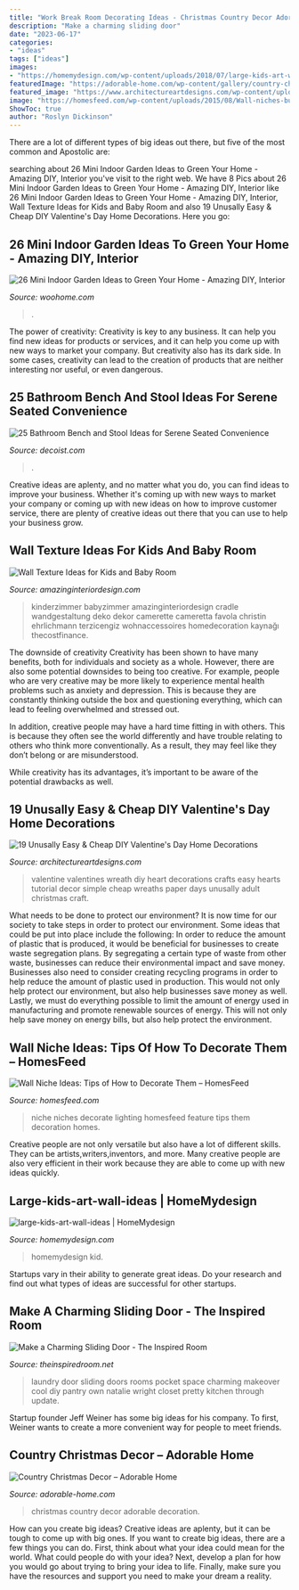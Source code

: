 ```yaml
---
title: "Work Break Room Decorating Ideas - Christmas Country Decor Adorable Decoration"
description: "Make a charming sliding door"
date: "2023-06-17"
categories:
- "ideas"
tags: ["ideas"]
images:
- "https://homemydesign.com/wp-content/uploads/2018/07/large-kids-art-wall-ideas.jpg"
featuredImage: "https://adorable-home.com/wp-content/gallery/country-christmas-decor/country-christmas-decor-6.jpg"
featured_image: "https://www.architectureartdesigns.com/wp-content/uploads/2015/01/952.jpg"
image: "https://homesfeed.com/wp-content/uploads/2015/08/Wall-niches-building-for-displaying-some-artistic-items-with-larger-spot-lighting-technique.jpg"
ShowToc: true
author: "Roslyn Dickinson"
---
```



There are a lot of different types of big ideas out there, but five of the most common and Apostolic are: 

	

		
searching about 26 Mini Indoor Garden Ideas to Green Your Home - Amazing DIY, Interior you've visit to the right web. We have 8 Pics about 26 Mini Indoor Garden Ideas to Green Your Home - Amazing DIY, Interior like 26 Mini Indoor Garden Ideas to Green Your Home - Amazing DIY, Interior, Wall Texture Ideas for Kids and Baby Room and also 19 Unusally Easy &amp; Cheap DIY Valentine&#039;s Day Home Decorations. Here you go:
		
    
## 26 Mini Indoor Garden Ideas To Green Your Home - Amazing DIY, Interior

<img loading=lazy src="https://www.woohome.com/wp-content/uploads/2014/03/Mini-Indoor-Gardening-23.jpg" onerror="this.onerror=null;this.src='https://tse3.mm.bing.net/th?id=OIP.nMrH1D5AJNp7lpvIm3TbbgHaKl&amp;pid=15.1';" alt="26 Mini Indoor Garden Ideas to Green Your Home - Amazing DIY, Interior">

_Source: woohome.com_

>. 

	

The power of creativity:
Creativity is key to any business. It can help you find new ideas for products or services, and it can help you come up with new ways to market your company. But creativity also has its dark side. In some cases, creativity can lead to the creation of products that are neither interesting nor useful, or even dangerous.

    
## 25 Bathroom Bench And Stool Ideas For Serene Seated Convenience

<img loading=lazy src="https://cdn.decoist.com/wp-content/uploads/2015/09/Upholstered-ottoman-in-master-bathroom.jpg" onerror="this.onerror=null;this.src='https://tse3.mm.bing.net/th?id=OIP.Ma5sKiaPOCOYLzuFwLV0OQHaJ3&amp;pid=15.1';" alt="25 Bathroom Bench and Stool Ideas for Serene Seated Convenience">

_Source: decoist.com_

>. 

	

Creative ideas are aplenty, and no matter what you do, you can find ideas to improve your business. Whether it's coming up with new ways to market your company or coming up with new ideas on how to improve customer service, there are plenty of creative ideas out there that you can use to help your business grow.

    
## Wall Texture Ideas For Kids And Baby Room

<img loading=lazy src="http://www.amazinginteriordesign.com/wp-content/uploads/2020/05/4-14.jpg" onerror="this.onerror=null;this.src='https://tse2.mm.bing.net/th?id=OIP.xcSiQvifvjg_3kJX3bCPqgHaJQ&amp;pid=15.1';" alt="Wall Texture Ideas for Kids and Baby Room">

_Source: amazinginteriordesign.com_

>kinderzimmer babyzimmer amazinginteriordesign cradle wandgestaltung deko dekor camerette cameretta favola christin ehrlichmann terzicengiz wohnaccessoires homedecoration kaynağı thecostfinance. 

	

The downside of creativity
Creativity has been shown to have many benefits, both for individuals and society as a whole. However, there are also some potential downsides to being too creative.
For example, people who are very creative may be more likely to experience mental health problems such as anxiety and depression. This is because they are constantly thinking outside the box and questioning everything, which can lead to feeling overwhelmed and stressed out.

In addition, creative people may have a hard time fitting in with others. This is because they often see the world differently and have trouble relating to others who think more conventionally. As a result, they may feel like they don’t belong or are misunderstood.

While creativity has its advantages, it’s important to be aware of the potential drawbacks as well.

    
## 19 Unusally Easy &amp; Cheap DIY Valentine&#039;s Day Home Decorations

<img loading=lazy src="https://www.architectureartdesigns.com/wp-content/uploads/2015/01/952.jpg" onerror="this.onerror=null;this.src='https://tse3.mm.bing.net/th?id=OIP.pcG4YXATPk6KQ2iBCVqAvwHaKl&amp;pid=15.1';" alt="19 Unusally Easy &amp; Cheap DIY Valentine&#039;s Day Home Decorations">

_Source: architectureartdesigns.com_

>valentine valentines wreath diy heart decorations crafts easy hearts tutorial decor simple cheap wreaths paper days unusally adult christmas craft. 

	

What needs to be done to protect our environment?
It is now time for our society to take steps in order to protect our environment. Some ideas that could be put into place include the following:
In order to reduce the amount of plastic that is produced, it would be beneficial for businesses to create waste segregation plans. By segregating a certain type of waste from other waste, businesses can reduce their environmental impact and save money. Businesses also need to consider creating recycling programs in order to help reduce the amount of plastic used in production. This would not only help protect our environment, but also help businesses save money as well. Lastly, we must do everything possible to limit the amount of energy used in manufacturing and promote renewable sources of energy. This will not only help save money on energy bills, but also help protect the environment.

    
## Wall Niche Ideas: Tips Of How To Decorate Them – HomesFeed

<img loading=lazy src="https://homesfeed.com/wp-content/uploads/2015/08/Wall-niches-building-for-displaying-some-artistic-items-with-larger-spot-lighting-technique.jpg" onerror="this.onerror=null;this.src='https://tse3.mm.bing.net/th?id=OIP.PI2dRtJjsI2rlx0I5wkRyQHaJ3&amp;pid=15.1';" alt="Wall Niche Ideas: Tips of How to Decorate Them – HomesFeed">

_Source: homesfeed.com_

>niche niches decorate lighting homesfeed feature tips them decoration homes. 

	

Creative people are not only versatile but also have a lot of different skills. They can be artists,writers,inventors, and more. Many creative people are also very efficient in their work because they are able to come up with new ideas quickly.

    
## Large-kids-art-wall-ideas | HomeMydesign

<img loading=lazy src="https://homemydesign.com/wp-content/uploads/2018/07/large-kids-art-wall-ideas.jpg" onerror="this.onerror=null;this.src='https://tse2.mm.bing.net/th?id=OIP._kyggLcT9nrQ1u0hSBCGRwHaLI&amp;pid=15.1';" alt="large-kids-art-wall-ideas | HomeMydesign">

_Source: homemydesign.com_

>homemydesign kid. 

	

Startups vary in their ability to generate great ideas. Do your research and find out what types of ideas are successful for other startups.

    
## Make A Charming Sliding Door - The Inspired Room

<img loading=lazy src="http://theinspiredroom.net/wp-content/uploads/2012/01/laundry-room-makeover-sliding-door.jpg" onerror="this.onerror=null;this.src='https://tse1.mm.bing.net/th?id=OIP.8CMguHrLd9p2Shw_MQ7RCQHaLH&amp;pid=15.1';" alt="Make a Charming Sliding Door - The Inspired Room">

_Source: theinspiredroom.net_

>laundry door sliding doors rooms pocket space charming makeover cool diy pantry own natalie wright closet pretty kitchen through update. 

	

Startup founder Jeff Weiner has some big ideas for his company. To first, Weiner wants to create a more convenient way for people to meet friends.

    
## Country Christmas Decor – Adorable Home

<img loading=lazy src="https://adorable-home.com/wp-content/gallery/country-christmas-decor/country-christmas-decor-6.jpg" onerror="this.onerror=null;this.src='https://tse4.mm.bing.net/th?id=OIP.1YibYmakFf9yQx-__gpPTwHaLK&amp;pid=15.1';" alt="Country Christmas Decor – Adorable Home">

_Source: adorable-home.com_

>christmas country decor adorable decoration. 

	

How can you create big ideas?
Creative ideas are aplenty, but it can be tough to come up with big ones. If you want to create big ideas, there are a few things you can do. First, think about what your idea could mean for the world. What could people do with your idea? Next, develop a plan for how you would go about trying to bring your idea to life. Finally, make sure you have the resources and support you need to make your dream a reality.

